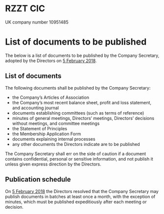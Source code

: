 # RZZT CIC

UK company number 10951485

# List of documents to be published

The below is a list of documents to be published by the Company Secretary, adopted by the Directors on [5 February 2018](https://github.com/RZZT/Company-Documents/blob/master/Minutes/Minutes-2018-02-05-Decisions-without-Meeting.md#minute-of-resolution-concerning-the-list-of-documents-to-be-published--2018-02-05).

## List of documents

The following documents shall be published by the Company Secretary:

- the Company’s Articles of Association
- the Company’s most recent balance sheet, profit and loss statement, and accounting journal
- documents establishing committees (such as terms of reference)
- minutes of general meetings, Directors’ meetings, Directors’ decisions without meetings, and committee meetings
- the Statement of Principles
- the Membership Application Form
- documents explaining internal processes
- any other documents the Directors indicate are to be published

The Company Secretary shall err on the side of caution if a document contains confidential, personal or sensitive information, and not publish it unless given express direction by the Directors.

## Publication schedule

On [5 February 2018](https://github.com/RZZT/Company-Documents/blob/master/Minutes/Minutes-2018-02-05-Directors-Meeting.md#documents-to-be-published) the Directors resolved that the Company Secretary may publish documents in batches at least once a month, with the exception of minutes, which must be published expeditiously after each meeting or decision.
